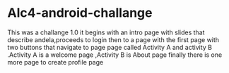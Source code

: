 # Alc4-android-challange

This was a challange 1.0 it begins with an intro page with slides that describe andela,proceeds to login then to     a page with the first page with  two buttons that navigate to page page called Activity A and activity B .Activity A is a welcome page ,Activity B is About page finally there is one more page  to create profile page 
